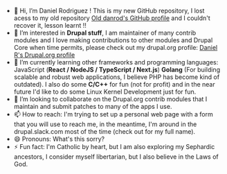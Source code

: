 - 👋 Hi, I’m Daniel Rodriguez ! This is my new GitHub repository, I lost acess to my old repository [Old danrod's GitHub profile](https://github.com/danrod96) and I couldn't recover it, lesson learnt !!
- 👀 I’m interested in **Drupal stuff**, I am maintainer of many contrib modules and I love making contributions to other modules and Drupal Core when time permits, please check out my drupal.org profile: [Daniel R's Drupal.org profile](https://www.drupal.org/u/danrod)
- 🌱 I’m currently learning other frameworks and programming languages: JavaScript (**React / NodeJS / TypeScript / Next.js**) **Golang** (For building scalable and robust web applications, I believe PHP has become kind of outdated). I also do some **C/C++** for fun (not for profit) and in the near future I'd like to do some Linux Kernel Development just for fun.
- 💞️ I’m looking to collaborate on the Drupal.org contrib modules that I maintain and submit patches to many of the apps I use.
- 📫 How to reach: I'm trying to set up a personal web page with a form that you will use to reach me, in the meantime, I'm around in the drupal.slack.com most of the time (check out for my full name).
- 😄 Pronouns: What's this sorry?
- ⚡ Fun fact: I'm Catholic by heart, but I am also exploring my Sephardic ancestors, I consider myself libertarian, but I also believe in the Laws of God.
<!---
danrod96-new/danrod96-new is a ✨ special ✨ repository because its `README.md` (this file) appears on your GitHub profile.
You can click the Preview link to take a look at your changes.
--->
